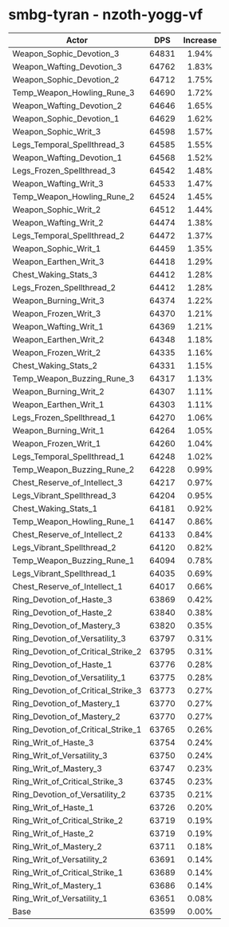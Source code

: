 # smbg-tyran - nzoth-yogg-vf
| Actor | DPS | Increase |
|---|:---:|:---:|
|Weapon_Sophic_Devotion_3|64831|1.94%|
|Weapon_Wafting_Devotion_3|64762|1.83%|
|Weapon_Sophic_Devotion_2|64712|1.75%|
|Temp_Weapon_Howling_Rune_3|64690|1.72%|
|Weapon_Wafting_Devotion_2|64646|1.65%|
|Weapon_Sophic_Devotion_1|64629|1.62%|
|Weapon_Sophic_Writ_3|64598|1.57%|
|Legs_Temporal_Spellthread_3|64585|1.55%|
|Weapon_Wafting_Devotion_1|64568|1.52%|
|Legs_Frozen_Spellthread_3|64542|1.48%|
|Weapon_Wafting_Writ_3|64533|1.47%|
|Temp_Weapon_Howling_Rune_2|64524|1.45%|
|Weapon_Sophic_Writ_2|64512|1.44%|
|Weapon_Wafting_Writ_2|64474|1.38%|
|Legs_Temporal_Spellthread_2|64472|1.37%|
|Weapon_Sophic_Writ_1|64459|1.35%|
|Weapon_Earthen_Writ_3|64418|1.29%|
|Chest_Waking_Stats_3|64412|1.28%|
|Legs_Frozen_Spellthread_2|64412|1.28%|
|Weapon_Burning_Writ_3|64374|1.22%|
|Weapon_Frozen_Writ_3|64370|1.21%|
|Weapon_Wafting_Writ_1|64369|1.21%|
|Weapon_Earthen_Writ_2|64348|1.18%|
|Weapon_Frozen_Writ_2|64335|1.16%|
|Chest_Waking_Stats_2|64331|1.15%|
|Temp_Weapon_Buzzing_Rune_3|64317|1.13%|
|Weapon_Burning_Writ_2|64307|1.11%|
|Weapon_Earthen_Writ_1|64303|1.11%|
|Legs_Frozen_Spellthread_1|64270|1.06%|
|Weapon_Burning_Writ_1|64264|1.05%|
|Weapon_Frozen_Writ_1|64260|1.04%|
|Legs_Temporal_Spellthread_1|64248|1.02%|
|Temp_Weapon_Buzzing_Rune_2|64228|0.99%|
|Chest_Reserve_of_Intellect_3|64217|0.97%|
|Legs_Vibrant_Spellthread_3|64204|0.95%|
|Chest_Waking_Stats_1|64181|0.92%|
|Temp_Weapon_Howling_Rune_1|64147|0.86%|
|Chest_Reserve_of_Intellect_2|64133|0.84%|
|Legs_Vibrant_Spellthread_2|64120|0.82%|
|Temp_Weapon_Buzzing_Rune_1|64094|0.78%|
|Legs_Vibrant_Spellthread_1|64035|0.69%|
|Chest_Reserve_of_Intellect_1|64017|0.66%|
|Ring_Devotion_of_Haste_3|63869|0.42%|
|Ring_Devotion_of_Haste_2|63840|0.38%|
|Ring_Devotion_of_Mastery_3|63820|0.35%|
|Ring_Devotion_of_Versatility_3|63797|0.31%|
|Ring_Devotion_of_Critical_Strike_2|63795|0.31%|
|Ring_Devotion_of_Haste_1|63776|0.28%|
|Ring_Devotion_of_Versatility_1|63775|0.28%|
|Ring_Devotion_of_Critical_Strike_3|63773|0.27%|
|Ring_Devotion_of_Mastery_1|63770|0.27%|
|Ring_Devotion_of_Mastery_2|63770|0.27%|
|Ring_Devotion_of_Critical_Strike_1|63765|0.26%|
|Ring_Writ_of_Haste_3|63754|0.24%|
|Ring_Writ_of_Versatility_3|63750|0.24%|
|Ring_Writ_of_Mastery_3|63747|0.23%|
|Ring_Writ_of_Critical_Strike_3|63745|0.23%|
|Ring_Devotion_of_Versatility_2|63735|0.21%|
|Ring_Writ_of_Haste_1|63726|0.20%|
|Ring_Writ_of_Critical_Strike_2|63719|0.19%|
|Ring_Writ_of_Haste_2|63719|0.19%|
|Ring_Writ_of_Mastery_2|63711|0.18%|
|Ring_Writ_of_Versatility_2|63691|0.14%|
|Ring_Writ_of_Critical_Strike_1|63689|0.14%|
|Ring_Writ_of_Mastery_1|63686|0.14%|
|Ring_Writ_of_Versatility_1|63651|0.08%|
|Base|63599|0.00%|
